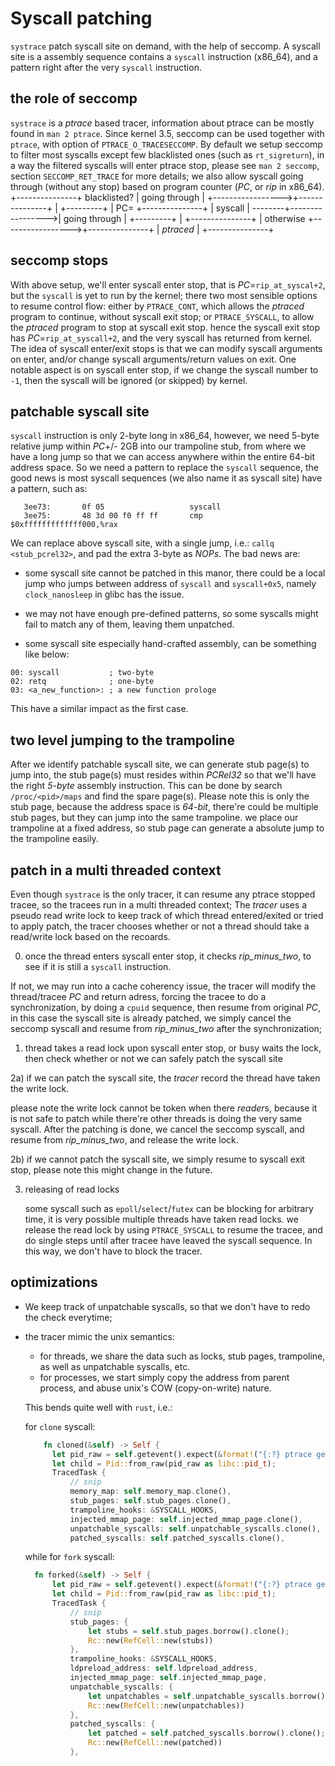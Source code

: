 # Syscall patching

`systrace` patch syscall site on demand, with the help of seccomp. A syscall site is a assembly
 sequence contains a `syscall` instruction (x86_64), and a pattern right after the very `syscall`
 instruction.

## the role of seccomp
`systrace` is a *ptrace* based tracer, information about ptrace can be mostly found in `man 2 ptrace`.
Since kernel 3.5, seccomp can be used together with `ptrace`, with option of `PTRACE_O_TRACESECCOMP`. 
By default we setup seccomp to filter most syscalls except few blacklisted ones (such as `rt_sigreturn`), 
in a way the filtered syscalls will enter ptrace stop, please see `man 2 seccomp`, section `SECCOMP_RET_TRACE`
for more details; we also allow syscall going through (without any stop) based on program counter
(*PC*, or *rip* in x86_64).
                                         +---------------+
                         blacklisted?    | going through |
                      +----------------->+---------------+
					  |
  +---------+         |  PC=<predefined> +---------------+
  | syscall | --------+----------------->| going through |
  +---------+         |                  +---------------+
                      | otherwise
                      +----------------->+---------------+
					                     | *ptraced*     |
                                         +---------------+
## seccomp stops
With above setup, we'll enter syscall enter stop, that is *PC*=`rip_at_syscal+2`, but the `syscall`
is yet to run by the kernel; there two most sensible options to resume control flow: either by
`PTRACE_CONT`, which allows the *ptraced* program to continue, without syscall exit stop; or 
`PTRACE_SYSCALL`, to allow the *ptraced* program to stop at syscall exit stop. hence the syscall 
exit stop has *PC*=`rip_at_syscall+2`, and the very syscall has returned from kernel. The idea of
syscall enter/exit stops is that we can modify syscall arguments on enter, and/or change syscall 
arguments/return values on exit. One notable aspect is on syscall enter stop, if we change the 
syscall number to `-1`, then the syscall will be ignored (or skipped) by kernel.

## patchable syscall site
`syscall` instruction is only 2-byte long in x86_64, however, we need 5-byte relative jump within
*PC*+/- 2GB into our trampoline stub, from where we have a long jump so that we can access anywhere
within the entire 64-bit address space. So we need a pattern to replace the `syscall` sequence, the
good news is most syscall sequences (we also name it as syscall site) have a pattern, such as:

```assembly
   3ee73:       0f 05                   syscall 
   3ee75:       48 3d 00 f0 ff ff       cmp    $0xfffffffffffff000,%rax
```

We can replace above syscall site, with a single jump, i.e.: `callq <stub_pcrel32>`, and pad the extra
3-byte as *NOPs*. The bad news are:

* some syscall site cannot be patched in this manor, there could be a
  local jump who jumps between address of `syscall` and `syscall+0x5`, namely `clock_nanosleep` in
  glibc has the issue.

* we may not have enough pre-defined patterns, so some syscalls might fail to match any of them,
  leaving them unpatched.
  
* some syscall site especially hand-crafted assembly, can be something like below:

```assembly
00: syscall           ; two-byte
02: retq              ; one-byte
03: <a_new_function>: ; a new function prologe
```
  This have a similar impact as the first case.

## two level jumping to the trampoline
After we identify patchable syscall site, we can generate stub page(s) to jump into, the stub page(s)
must resides within *PCRel32* so that we'll have the right *5-byte* assembly instruction. This can be 
done by search `/proc/<pid>/maps` and find the spare page(s). Please note this is only the stub page,
because the address space is *64-bit*, there're could be multiple stub pages, but they can jump into the
 same trampoline. we place our trampoline at a fixed address, so stub page can generate a absolute jump
 to the trampoline easily.

## patch in a multi threaded context
Even though `systrace` is the only tracer, it can resume any ptrace stopped tracee, so the tracees run
 in a multi threaded context; The *tracer* uses a pseudo read write lock to keep track of which thread 
entered/exited or tried to apply patch, the tracer chooses whether or not a thread should take a
read/write lock based on the recoards.
 

0) once the thread enters syscall enter stop, it checks *rip_minus_two*, to see if it is still a `syscall`
  instruction.
  
  If not, we may run into a cache coherency issue, the tracer will modify the thread/tracee *PC* 
  and return adress, forcing the tracee to do a synchronization, by doing a `cpuid` sequence, then resume
  from original *PC*, in this case the syscall site is already patched, we simply cancel the seccomp syscall
  and resume from *rip_minus_two* after the synchronization;

1) thread takes a read lock upon syscall enter stop, or busy waits the lock, then check whether or not we
  can safely patch the syscall site

2a) if we can patch the syscall site, the *tracer* record the thread have taken the write lock.

  please note the write lock cannot be token when there *reader*s, because it is not safe to patch while 
  there're other threads is doing the very same syscall. After the patching is done, we cancel the seccomp
  syscall, and resume from *rip_minus_two*, and release the write lock.

2b) if we cannot patch the syscall site, we simply resume to syscall exit stop, please note this might change
  in the future.

3) releasing of read locks

   some syscall such as `epoll`/`select`/`futex` can be blocking for arbitrary time, it is very possible multiple
   threads have taken read locks. we release the read lock by using `PTRACE_SYSCALL` to resume the tracee, and
   do single steps until after tracee have leaved the syscall sequence. In this way, we don't have to block the
   tracer.

## optimizations
* We keep track of unpatchable syscalls, so that we don't have to redo the check everytime;
* the tracer mimic the unix semantics:

  - for threads, we share the data such as locks, stub pages, trampoline, as well as unpatchable syscalls, etc.
  - for processes, we start simply copy the address from parent process, and abuse unix's COW (copy-on-write) nature.

  This bends quite well with `rust`, i.e.:

  for `clone` syscall:
  ```rust
      fn cloned(&self) -> Self {
        let pid_raw = self.getevent().expect(&format!("{:?} ptrace getevent", self));
        let child = Pid::from_raw(pid_raw as libc::pid_t);
        TracedTask {
		    // snip
            memory_map: self.memory_map.clone(),
            stub_pages: self.stub_pages.clone(),
            trampoline_hooks: &SYSCALL_HOOKS,
            injected_mmap_page: self.injected_mmap_page.clone(),
            unpatchable_syscalls: self.unpatchable_syscalls.clone(),
            patched_syscalls: self.patched_syscalls.clone(),
  ```
  while for `fork` syscall:
  ```rust
    fn forked(&self) -> Self {
        let pid_raw = self.getevent().expect(&format!("{:?} ptrace getevent", self));
        let child = Pid::from_raw(pid_raw as libc::pid_t);
        TracedTask {
			// snip
            stub_pages: {
                let stubs = self.stub_pages.borrow().clone();
                Rc::new(RefCell::new(stubs))
            },
            trampoline_hooks: &SYSCALL_HOOKS,
            ldpreload_address: self.ldpreload_address,
            injected_mmap_page: self.injected_mmap_page,
            unpatchable_syscalls: {
                let unpatchables = self.unpatchable_syscalls.borrow().clone();
                Rc::new(RefCell::new(unpatchables))
            },
            patched_syscalls: {
                let patched = self.patched_syscalls.borrow().clone();
                Rc::new(RefCell::new(patched))
            },
  ```
